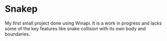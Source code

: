 # Snakep

My first small project done using Winapi. It is a work in progress and lacks some of the key features like snake collision with its own body and boundaries.
